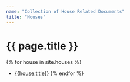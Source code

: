 ```yaml
---
name: "Collection of House Related Documents"
title: "Houses"
---
```

# {{ page.title }}
{% for house in site.houses %}
* [{{house.title}}]({{house.url}})
{% endfor %}
